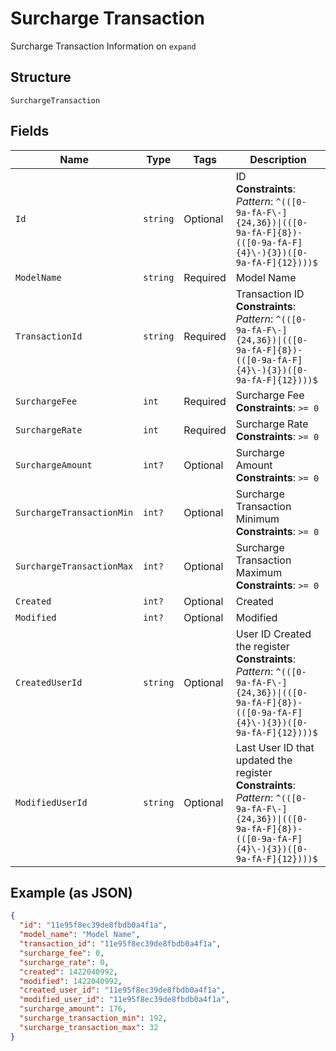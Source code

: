 
# Surcharge Transaction

Surcharge Transaction Information on `expand`

## Structure

`SurchargeTransaction`

## Fields

| Name | Type | Tags | Description |
|  --- | --- | --- | --- |
| `Id` | `string` | Optional | ID<br>**Constraints**: *Pattern*: `^(([0-9a-fA-F\-]{24,36})\|(([0-9a-fA-F]{8})-(([0-9a-fA-F]{4}\-){3})([0-9a-fA-F]{12})))$` |
| `ModelName` | `string` | Required | Model Name |
| `TransactionId` | `string` | Required | Transaction ID<br>**Constraints**: *Pattern*: `^(([0-9a-fA-F\-]{24,36})\|(([0-9a-fA-F]{8})-(([0-9a-fA-F]{4}\-){3})([0-9a-fA-F]{12})))$` |
| `SurchargeFee` | `int` | Required | Surcharge Fee<br>**Constraints**: `>= 0` |
| `SurchargeRate` | `int` | Required | Surcharge Rate<br>**Constraints**: `>= 0` |
| `SurchargeAmount` | `int?` | Optional | Surcharge Amount<br>**Constraints**: `>= 0` |
| `SurchargeTransactionMin` | `int?` | Optional | Surcharge Transaction Minimum<br>**Constraints**: `>= 0` |
| `SurchargeTransactionMax` | `int?` | Optional | Surcharge Transaction Maximum<br>**Constraints**: `>= 0` |
| `Created` | `int?` | Optional | Created |
| `Modified` | `int?` | Optional | Modified |
| `CreatedUserId` | `string` | Optional | User ID Created the register<br>**Constraints**: *Pattern*: `^(([0-9a-fA-F\-]{24,36})\|(([0-9a-fA-F]{8})-(([0-9a-fA-F]{4}\-){3})([0-9a-fA-F]{12})))$` |
| `ModifiedUserId` | `string` | Optional | Last User ID that updated the register<br>**Constraints**: *Pattern*: `^(([0-9a-fA-F\-]{24,36})\|(([0-9a-fA-F]{8})-(([0-9a-fA-F]{4}\-){3})([0-9a-fA-F]{12})))$` |

## Example (as JSON)

```json
{
  "id": "11e95f8ec39de8fbdb0a4f1a",
  "model_name": "Model Name",
  "transaction_id": "11e95f8ec39de8fbdb0a4f1a",
  "surcharge_fee": 0,
  "surcharge_rate": 0,
  "created": 1422040992,
  "modified": 1422040992,
  "created_user_id": "11e95f8ec39de8fbdb0a4f1a",
  "modified_user_id": "11e95f8ec39de8fbdb0a4f1a",
  "surcharge_amount": 176,
  "surcharge_transaction_min": 192,
  "surcharge_transaction_max": 32
}
```

